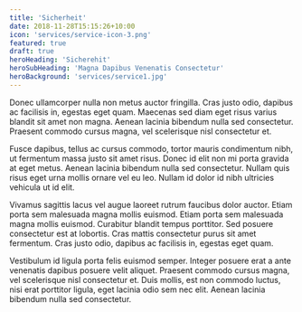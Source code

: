 ```yaml
---
title: 'Sicherheit'
date: 2018-11-28T15:15:26+10:00
icon: 'services/service-icon-3.png'
featured: true
draft: true
heroHeading: 'Sicherehit'
heroSubHeading: 'Magna Dapibus Venenatis Consectetur'
heroBackground: 'services/service1.jpg'
---
```


Donec ullamcorper nulla non metus auctor fringilla. Cras justo odio, dapibus ac facilisis in, egestas eget quam. Maecenas sed diam eget risus varius blandit sit amet non magna. Aenean lacinia bibendum nulla sed consectetur. Praesent commodo cursus magna, vel scelerisque nisl consectetur et.

Fusce dapibus, tellus ac cursus commodo, tortor mauris condimentum nibh, ut fermentum massa justo sit amet risus. Donec id elit non mi porta gravida at eget metus. Aenean lacinia bibendum nulla sed consectetur. Nullam quis risus eget urna mollis ornare vel eu leo. Nullam id dolor id nibh ultricies vehicula ut id elit.

Vivamus sagittis lacus vel augue laoreet rutrum faucibus dolor auctor. Etiam porta sem malesuada magna mollis euismod. Etiam porta sem malesuada magna mollis euismod. Curabitur blandit tempus porttitor. Sed posuere consectetur est at lobortis. Cras mattis consectetur purus sit amet fermentum. Cras justo odio, dapibus ac facilisis in, egestas eget quam.

Vestibulum id ligula porta felis euismod semper. Integer posuere erat a ante venenatis dapibus posuere velit aliquet. Praesent commodo cursus magna, vel scelerisque nisl consectetur et. Duis mollis, est non commodo luctus, nisi erat porttitor ligula, eget lacinia odio sem nec elit. Aenean lacinia bibendum nulla sed consectetur.
